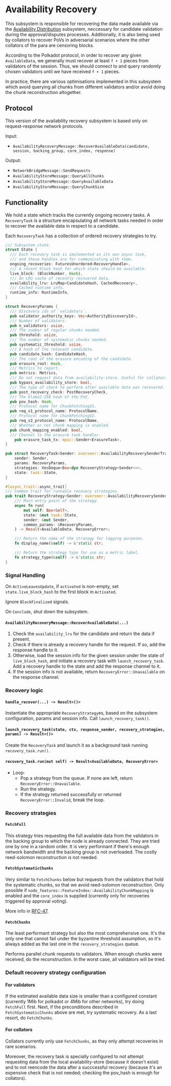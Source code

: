 # Availability Recovery

This subsystem is responsible for recovering the data made available via the
[Availability Distribution](availability-distribution.md) subsystem, neccessary for candidate validation during the
approval/disputes processes. Additionally, it is also being used by collators to recover PoVs in adversarial scenarios
where the other collators of the para are censoring blocks.

According to the Polkadot protocol, in order to recover any given `AvailableData`, we generally must recover at least
`f + 1` pieces from validators of the session. Thus, we should connect to and query randomly chosen validators until we
have received `f + 1` pieces.

In practice, there are various optimisations implemented in this subsystem which avoid querying all chunks from
different validators and/or avoid doing the chunk reconstruction altogether.

## Protocol

This version of the availability recovery subsystem is based only on request-response network protocols.

Input:

* `AvailabilityRecoveryMessage::RecoverAvailableData(candidate, session, backing_group, core_index, response)`

Output:

* `NetworkBridgeMessage::SendRequests`
* `AvailabilityStoreMessage::QueryAllChunks`
* `AvailabilityStoreMessage::QueryAvailableData`
* `AvailabilityStoreMessage::QueryChunkSize`


## Functionality

We hold a state which tracks the currently ongoing recovery tasks. A `RecoveryTask` is a structure encapsulating all
network tasks needed in order to recover the available data in respect to a candidate.

Each `RecoveryTask` has a collection of ordered recovery strategies to try.

```rust
/// Subsystem state.
struct State {
  /// Each recovery task is implemented as its own async task,
  /// and these handles are for communicating with them.
  ongoing_recoveries: FuturesUnordered<RecoveryHandle>,
  /// A recent block hash for which state should be available.
  live_block: (BlockNumber, Hash),
  /// An LRU cache of recently recovered data.
  availability_lru: LruMap<CandidateHash, CachedRecovery>,
  /// Cached runtime info.
  runtime_info: RuntimeInfo,
}

struct RecoveryParams {
  /// Discovery ids of `validators`.
  pub validator_authority_keys: Vec<AuthorityDiscoveryId>,
  /// Number of validators.
  pub n_validators: usize,
  /// The number of regular chunks needed.
  pub threshold: usize,
  /// The number of systematic chunks needed.
  pub systematic_threshold: usize,
  /// A hash of the relevant candidate.
  pub candidate_hash: CandidateHash,
  /// The root of the erasure encoding of the candidate.
  pub erasure_root: Hash,
  /// Metrics to report.
  pub metrics: Metrics,
  /// Do not request data from availability-store. Useful for collators.
  pub bypass_availability_store: bool,
  /// The type of check to perform after available data was recovered.
  pub post_recovery_check: PostRecoveryCheck,
  /// The blake2-256 hash of the PoV.
  pub pov_hash: Hash,
  /// Protocol name for ChunkFetchingV1.
  pub req_v1_protocol_name: ProtocolName,
  /// Protocol name for ChunkFetchingV2.
  pub req_v2_protocol_name: ProtocolName,
  /// Whether or not chunk mapping is enabled.
  pub chunk_mapping_enabled: bool,
  /// Channel to the erasure task handler.
	pub erasure_task_tx: mpsc::Sender<ErasureTask>,
}

pub struct RecoveryTask<Sender: overseer::AvailabilityRecoverySenderTrait> {
	sender: Sender,
	params: RecoveryParams,
	strategies: VecDeque<Box<dyn RecoveryStrategy<Sender>>>,
	state: task::State,
}

#[async_trait::async_trait]
/// Common trait for runnable recovery strategies.
pub trait RecoveryStrategy<Sender: overseer::AvailabilityRecoverySenderTrait>: Send {
	/// Main entry point of the strategy.
	async fn run(
		mut self: Box<Self>,
		state: &mut task::State,
		sender: &mut Sender,
		common_params: &RecoveryParams,
	) -> Result<AvailableData, RecoveryError>;

	/// Return the name of the strategy for logging purposes.
	fn display_name(&self) -> &'static str;

	/// Return the strategy type for use as a metric label.
	fn strategy_type(&self) -> &'static str;
}
```

### Signal Handling

On `ActiveLeavesUpdate`, if `activated` is non-empty, set `state.live_block_hash` to the first block in `Activated`.

Ignore `BlockFinalized` signals.

On `Conclude`, shut down the subsystem.

#### `AvailabilityRecoveryMessage::RecoverAvailableData(...)`

1. Check the `availability_lru` for the candidate and return the data if present.
1. Check if there is already a recovery handle for the request. If so, add the response handle to it.
1. Otherwise, load the session info for the given session under the state of `live_block_hash`, and initiate a recovery
   task with `launch_recovery_task`. Add a recovery handle to the state and add the response channel to it.
1. If the session info is not available, return `RecoveryError::Unavailable` on the response channel.

### Recovery logic

#### `handle_recover(...) -> Result<()>`

Instantiate the appropriate `RecoveryStrategy`es, based on the subsystem configuration, params and session info.
Call `launch_recovery_task()`.

#### `launch_recovery_task(state, ctx, response_sender, recovery_strategies, params) -> Result<()>`

Create the `RecoveryTask` and launch it as a background task running `recovery_task.run()`.

#### `recovery_task.run(mut self) -> Result<AvailableData, RecoveryError>`

* Loop:
  * Pop a strategy from the queue. If none are left, return `RecoveryError::Unavailable`.
  * Run the strategy.
  * If the strategy returned successfully or returned `RecoveryError::Invalid`, break the loop.

### Recovery strategies

#### `FetchFull`

This strategy tries requesting the full available data from the validators in the backing group to
which the node is already connected. They are tried one by one in a random order.
It is very performant if there's enough network bandwidth and the backing group is not overloaded.
The costly reed-solomon reconstruction is not needed.

#### `FetchSystematicChunks`

Very similar to `FetchChunks` below but requests from the validators that hold the systematic chunks, so that we avoid
reed-solomon reconstruction. Only possible if `node_features::FeatureIndex::AvailabilityChunkMapping` is enabled and
the `core_index` is supplied (currently only for recoveries triggered by approval voting).

More info in
[RFC-47](https://github.com/polkadot-fellows/RFCs/blob/main/text/0047-assignment-of-availability-chunks.md).

#### `FetchChunks`

The least performant strategy but also the most comprehensive one. It's the only one that cannot fail under the
byzantine threshold assumption, so it's always added as the last one in the `recovery_strategies` queue.

Performs parallel chunk requests to validators. When enough chunks were received, do the reconstruction.
In the worst case, all validators will be tried.

### Default recovery strategy configuration

#### For validators

If the estimated available data size is smaller than a configured constant (currently 1Mib for polkadot or 4Mib for
other networks), try doing `FetchFull` first.
Next, if the preconditions described in `FetchSystematicChunks` above are met, try systematic recovery.
As a last resort, do `FetchChunks`.

#### For collators

Collators currently only use `FetchChunks`, as they only attempt recoveries in rare scenarios.

Moreover, the recovery task is specially configured to not attempt requesting data from the local availability-store
(because it doesn't exist) and to not reencode the data after a succcessful recovery (because it's an expensive check
that is not needed; checking the pov_hash is enough for collators).
